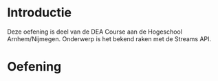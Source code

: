 # Introductie

Deze oefening is deel van de DEA Course aan de Hogeschool Arnhem/Nijmegen. 
Onderwerp is het bekend raken met de Streams API.


# Oefening
